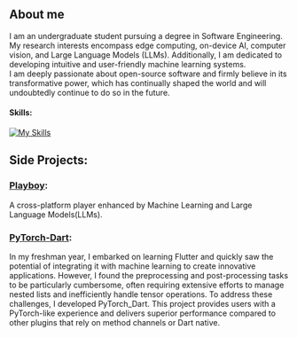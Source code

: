 ## About me  
  I am an undergraduate student pursuing a degree in Software Engineering. My research interests encompass edge computing, on-device AI, computer vision, and Large Language Models (LLMs). Additionally, I am dedicated to developing intuitive and user-friendly machine learning systems.  
  I am deeply passionate about open-source software and firmly believe in its transformative power, which has continually shaped the world and will undoubtedly continue to do so in the future.

#### Skills:
[![My Skills](https://skillicons.dev/icons?i=flutter,c,dart,py,pytorch)](https://skillicons.dev)


## Side Projects:
### [Playboy](https://github.com/Playboy-Player/playboy):
A cross-platform player enhanced by Machine Learning and Large Language Models(LLMs).

### [PyTorch-Dart](https://github.com/Playboy-Player/pytorch_dart):  
In my freshman year, I embarked on learning Flutter and quickly saw the potential of integrating it with machine learning to create innovative applications. However, I found the preprocessing and post-processing tasks to be particularly cumbersome, often requiring extensive efforts to manage nested lists and inefficiently handle tensor operations. To address these challenges, I developed PyTorch_Dart. This project provides users with a PyTorch-like experience and delivers superior performance compared to other plugins that rely on method channels or Dart native.



